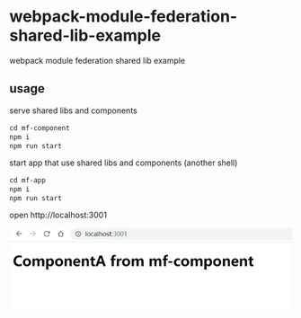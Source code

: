 # webpack-module-federation-shared-lib-example
webpack module federation shared lib example

## usage

serve shared libs and components 

```
cd mf-component
npm i
npm run start
```

start app that use shared libs and components (another shell)

```
cd mf-app
npm i
npm run start
```

open http://localhost:3001

![screenshot](./screenshot.png)



